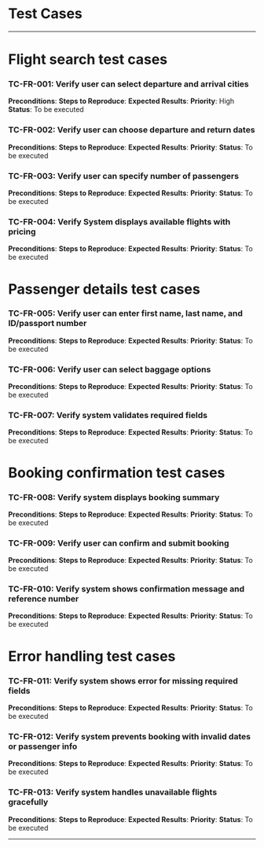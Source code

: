 # Test Cases
---

# Flight search test cases

### TC-FR-001: Verify user can select departure and arrival cities

**Preconditions**:
**Steps to Reproduce**:
**Expected Results**:
**Priority**: High  
**Status**: To be executed


### TC-FR-002: Verify user can choose departure and return dates
**Preconditions**:
**Steps to Reproduce**:
**Expected Results**:
**Priority**:
**Status**: To be executed

### TC-FR-003: Verify user can specify number of passengers
**Preconditions**:
**Steps to Reproduce**:
**Expected Results**:
**Priority**:
**Status**: To be executed

### TC-FR-004: Verify System displays available flights with pricing
**Preconditions**:
**Steps to Reproduce**:
**Expected Results**:
**Priority**:
**Status**: To be executed

# Passenger details test cases

### TC-FR-005: Verify user can enter first name, last name, and ID/passport number
**Preconditions**:
**Steps to Reproduce**:
**Expected Results**:
**Priority**:
**Status**: To be executed

### TC-FR-006: Verify user can select baggage options
**Preconditions**:
**Steps to Reproduce**:
**Expected Results**:
**Priority**:
**Status**: To be executed

### TC-FR-007: Verify system validates required fields
**Preconditions**:
**Steps to Reproduce**:
**Expected Results**:
**Priority**:
**Status**: To be executed

# Booking confirmation test cases

### TC-FR-008: Verify system displays booking summary
**Preconditions**:
**Steps to Reproduce**:
**Expected Results**:
**Priority**:
**Status**: To be executed

### TC-FR-009: Verify user can confirm and submit booking
**Preconditions**:
**Steps to Reproduce**:
**Expected Results**:
**Priority**:
**Status**: To be executed

### TC-FR-010: Verify system shows confirmation message and reference number
**Preconditions**:
**Steps to Reproduce**:
**Expected Results**:
**Priority**:
**Status**: To be executed


# Error handling test cases

### TC-FR-011: Verify system shows error for missing required fields
**Preconditions**:
**Steps to Reproduce**:
**Expected Results**:
**Priority**:
**Status**: To be executed

### TC-FR-012: Verify system prevents booking with invalid dates or passenger info
**Preconditions**:
**Steps to Reproduce**:
**Expected Results**:
**Priority**:
**Status**: To be executed

### TC-FR-013: Verify system handles unavailable flights gracefully
**Preconditions**:
**Steps to Reproduce**:
**Expected Results**:
**Priority**:
**Status**: To be executed

---